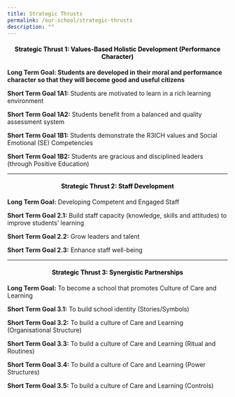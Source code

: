 ```yaml
---
title: Strategic Thrusts
permalink: /our-school/strategic-thrusts
description: ""
---
```

<h4 style="color:black" align="center">Strategic Thrust 1: Values-Based Holistic Development (Performance Character)</h4>

**Long Term Goal: Students are developed in their moral and performance character so that they will become good and useful citizens**

**Short Term Goal 1A1:** Students are motivated to learn in a rich learning environment

**Short Term Goal 1A2:** Students benefit from a balanced and quality assessment system

**Short Term Goal 1B1:** Students demonstrate the R3ICH values and Social Emotional (SE) Competencies

**Short Term Goal 1B2:** Students are gracious and disciplined leaders (through Positive Education)

---

<h4 style="color:black" align="center">Strategic Thrust 2: Staff Development</h4>

**Long Term Goal:** Developing Competent and Engaged Staff

**Short Term Goal 2.1:** Build staff capacity (knowledge, skills and attitudes) to improve students’ learning

**Short Term Goal 2.2:** Grow leaders and talent

**Short Term Goal 2.3:** Enhance staff well-being

---

<h4 style="color:black" align="center">Strategic Thrust 3: Synergistic Partnerships</h4>

**Long Term Goal:** To become a school that promotes Culture of Care and Learning  

**Short Term Goal 3.1:** To build school identity (Stories/Symbols)  

**Short Term Goal 3.2:** To build a culture of Care and Learning (Organisational Structure)  

**Short Term Goal 3.3:** To build a culture of Care and Learning (Ritual and Routines)  

**Short Term Goal 3.4:** To build a culture of Care and Learning (Power Structures)  

**Short Term Goal 3.5:** To build a culture of Care and Learning (Controls)